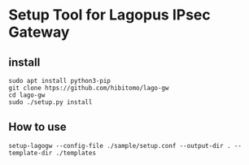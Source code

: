 # Setup Tool for Lagopus IPsec Gateway

## install

```
sudo apt install python3-pip
git clone htps://github.com/hibitomo/lago-gw
cd lago-gw
sudo ./setup.py install
```

## How to use

```
setup-lagogw --config-file ./sample/setup.conf --output-dir . --template-dir ./templates
```
